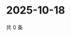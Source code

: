 # 2025-10-18

共 0 条

<!-- BEGIN ZHIHUVIDEO -->
<!-- 最后更新时间 Sat Oct 18 2025 21:17:01 GMT+0800 (China Standard Time) -->

<!-- END ZHIHUVIDEO -->
